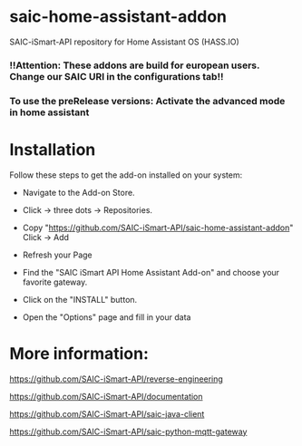 # saic-home-assistant-addon
SAIC-iSmart-API repository for Home Assistant OS (HASS.IO)

### !!Attention: These addons are build for european users. Change our SAIC URI in the configurations tab!!
 
### To use the preRelease versions: Activate the advanced mode in home assistant

# Installation

Follow these steps to get the add-on installed on your system:

  - Navigate to the Add-on Store.
   
  - Click -> three dots -> Repositories.
  
  - Copy "https://github.com/SAIC-iSmart-API/saic-home-assistant-addon" Click -> Add
  
  - Refresh your Page
  
  - Find the "SAIC iSmart API Home Assistant Add-on" and choose your favorite gateway.
  
  - Click on the "INSTALL" button.
  
  - Open the "Options" page and fill in your data
  
  
  # More information:
  
  https://github.com/SAIC-iSmart-API/reverse-engineering
  
  https://github.com/SAIC-iSmart-API/documentation
  
  https://github.com/SAIC-iSmart-API/saic-java-client
  
  https://github.com/SAIC-iSmart-API/saic-python-mqtt-gateway
